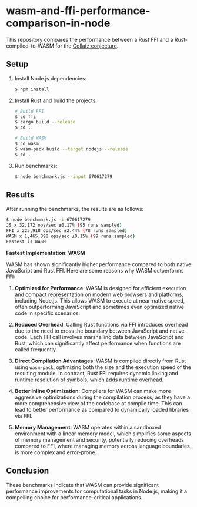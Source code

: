 # wasm-and-ffi-performance-comparison-in-node

This repository compares the performance between a Rust FFI and a Rust-compiled-to-WASM for the [Collatz conjecture](https://en.wikipedia.org/wiki/Collatz_conjecture).

## Setup

1. Install Node.js dependencies:

   ```bash
   $ npm install
   ```

2. Install Rust and build the projects:

   ```bash
   # Build FFI
   $ cd ffi
   $ cargo build --release
   $ cd ..

   # Build WASM
   $ cd wasm
   $ wasm-pack build --target nodejs --release
   $ cd ..
   ```

3. Run benchmarks:

   ```bash
   $ node benchmark.js --input 670617279
   ```

## Results

After running the benchmarks, the results are as follows:

```bash
$ node benchmark.js -i 670617279
JS x 32,172 ops/sec ±0.17% (95 runs sampled)
FFI x 225,918 ops/sec ±2.44% (78 runs sampled)
WASM x 1,465,898 ops/sec ±0.15% (99 runs sampled)
Fastest is WASM
```

**Fastest Implementation: WASM**

WASM has shown significantly higher performance compared to both native JavaScript and Rust FFI. Here are some reasons why WASM outperforms FFI:

1. **Optimized for Performance**: WASM is designed for efficient execution and compact representation on modern web browsers and platforms, including Node.js. This allows WASM to execute at near-native speed, often outperforming JavaScript and sometimes even optimized native code in specific scenarios.

2. **Reduced Overhead**: Calling Rust functions via FFI introduces overhead due to the need to cross the boundary between JavaScript and native code. Each FFI call involves marshalling data between JavaScript and Rust, which can significantly affect performance when functions are called frequently.

3. **Direct Compilation Advantages**: WASM is compiled directly from Rust using `wasm-pack`, optimizing both the size and the execution speed of the resulting module. In contrast, Rust FFI requires dynamic linking and runtime resolution of symbols, which adds runtime overhead.

4. **Better Inline Optimization**: Compilers for WASM can make more aggressive optimizations during the compilation process, as they have a more comprehensive view of the codebase at compile time. This can lead to better performance as compared to dynamically loaded libraries via FFI.

5. **Memory Management**: WASM operates within a sandboxed environment with a linear memory model, which simplifies some aspects of memory management and security, potentially reducing overheads compared to FFI, where managing memory across language boundaries is more complex and error-prone.

## Conclusion

These benchmarks indicate that WASM can provide significant performance improvements for computational tasks in Node.js, making it a compelling choice for performance-critical applications.
